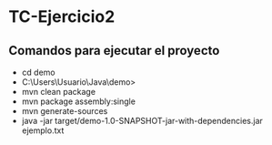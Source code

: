 # TC-Ejercicio2

## Comandos para ejecutar el proyecto
- cd demo 
- C:\Users\Usuario\Java\demo>
- mvn clean package
- mvn package assembly:single
- mvn generate-sources
- java -jar target/demo-1.0-SNAPSHOT-jar-with-dependencies.jar ejemplo.txt